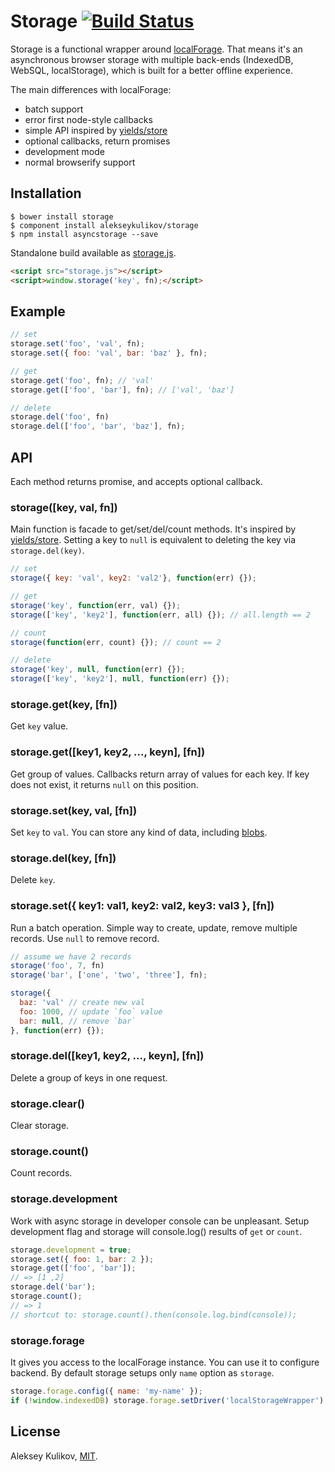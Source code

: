 # Storage [![Build Status](https://travis-ci.org/alekseykulikov/storage.png?branch=master)](https://travis-ci.org/alekseykulikov/storage)

  Storage is a functional wrapper around [localForage](https://github.com/mozilla/localForage).
  That means it's an asynchronous browser storage with multiple back-ends (IndexedDB, WebSQL, localStorage),
  which is built for a better offline experience.

  The main differences with localForage:

  - batch support
  - error first node-style callbacks
  - simple API inspired by [yields/store](https://github.com/yields/store)
  - optional callbacks, return promises
  - development mode
  - normal browserify support

## Installation

```
$ bower install storage
$ component install alekseykulikov/storage
$ npm install asyncstorage --save
```

  Standalone build available as [storage.js](https://github.com/alekseykulikov/storage/blob/master/storage.js).

```html
<script src="storage.js"></script>
<script>window.storage('key', fn);</script>
```

## Example

```js
// set
storage.set('foo', 'val', fn);
storage.set({ foo: 'val', bar: 'baz' }, fn);

// get
storage.get('foo', fn); // 'val'
storage.get(['foo', 'bar'], fn); // ['val', 'baz']

// delete
storage.del('foo', fn)
storage.del(['foo', 'bar', 'baz'], fn);
```

## API

  Each method returns promise, and accepts optional callback.

### storage([key, val, fn])

  Main function is facade to get/set/del/count methods. It's inspired by [yields/store](https://github.com/yields/store).
  Setting a key to `null` is equivalent to deleting the key via `storage.del(key)`.

```js
// set
storage({ key: 'val', key2: 'val2'}, function(err) {});

// get
storage('key', function(err, val) {});
storage(['key', 'key2'], function(err, all) {}); // all.length == 2

// count
storage(function(err, count) {}); // count == 2

// delete
storage('key', null, function(err) {});
storage(['key', 'key2'], null, function(err) {});
```

### storage.get(key, [fn])

  Get `key` value.

### storage.get([key1, key2, ..., keyn], [fn])

  Get group of values. Callbacks return array of values for each key.
  If key does not exist, it returns `null` on this position.

### storage.set(key, val, [fn])

  Set `key` to `val`.
  You can store any kind of data, including [blobs](https://hacks.mozilla.org/2014/02/localforage-offline-storage-improved/).

### storage.del(key, [fn])

  Delete `key`.

### storage.set({ key1: val1, key2: val2, key3: val3 }, [fn])

  Run a batch operation.
  Simple way to create, update, remove multiple records.
  Use `null` to remove record.

```js
// assume we have 2 records
storage('foo', 7, fn)
storage('bar', ['one', 'two', 'three'], fn);

storage({
  baz: 'val' // create new val
  foo: 1000, // update `foo` value
  bar: null, // remove `bar`
}, function(err) {});
```

### storage.del([key1, key2, ..., keyn], [fn])

  Delete a group of keys in one request.

### storage.clear()

  Clear storage.

### storage.count()

  Count records.

### storage.development

  Work with async storage in developer console can be unpleasant.
  Setup development flag and storage will console.log() results of `get` or `count`.

```js
storage.development = true;
storage.set({ foo: 1, bar: 2 });
storage.get(['foo', 'bar']);
// => [1 ,2]
storage.del('bar');
storage.count();
// => 1
// shortcut to: storage.count().then(console.log.bind(console));
```

### storage.forage

  It gives you access to the localForage instance.
  You can use it to configure backend.
  By default storage setups only `name` option as `storage`.

```js
storage.forage.config({ name: 'my-name' });
if (!window.indexedDB) storage.forage.setDriver('localStorageWrapper');
```

## License

  Aleksey Kulikov, [MIT](http://alekseykulikov.mit-license.org/).
